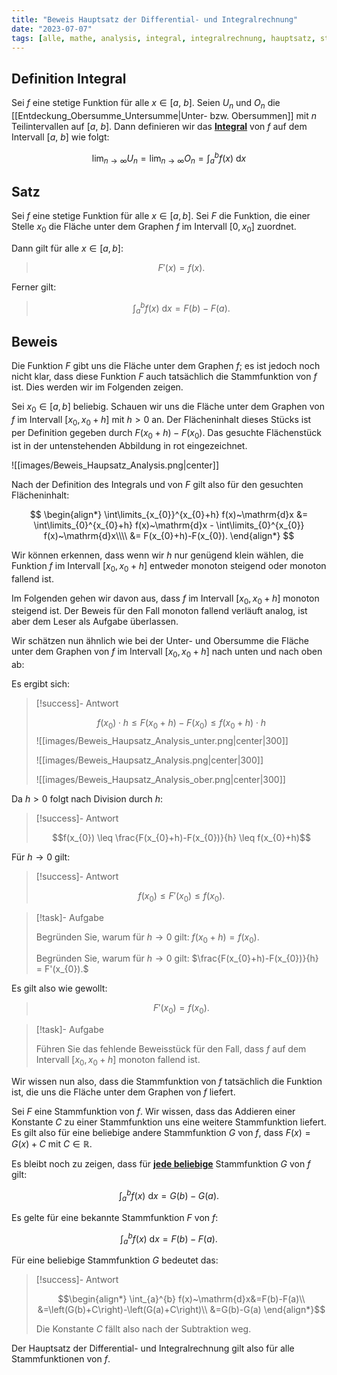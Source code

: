 ```yaml
---
title: "Beweis Hauptsatz der Differential- und Integralrechnung"
date: "2023-07-07"
tags: [alle, mathe, analysis, integral, integralrechnung, hauptsatz, stammfunktion, ableitung , differentialrechnung, flächeninhalt, beweis]
---
```


## Definition Integral

Sei $f$ eine stetige Funktion für alle $x\in[a,~b]$.
Seien $U_{n}$ und $O_{n}$ die [[Entdeckung_Obersumme_Untersumme|Unter- bzw. Obersummen]] mit $n$ Teilintervallen auf $[a,~b]$. 
Dann definieren wir das <u>**Integral**</u> von $f$ auf dem Intervall $[a,~b]$ wie folgt:

$$\lim_{n\to\infty} U_{n} = \lim_{n\to\infty} O_{n} = \int_{a}^{b} f(x)~\mathrm{d}x$$

## Satz

Sei $f$ eine stetige Funktion für alle $x\in[a,b]$.
Sei $F$ die Funktion, die einer Stelle $x_{0}$ die Fläche unter dem Graphen $f$ im Intervall $[0,x_{0}]$ zuordnet.

Dann gilt für alle $x\in[a,b]$:
>$$F'(x)=f(x).$$  

Ferner gilt:

>$$\int_{a}^{b} f(x)~\mathrm{d}x=F(b)-F(a).$$

## Beweis

Die Funktion $F$ gibt uns die Fläche unter dem Graphen $f$; es ist jedoch noch nicht klar, dass diese Funktion $F$ auch tatsächlich die Stammfunktion von $f$ ist. Dies werden wir im Folgenden zeigen.

Sei $x_{0}\in[a,b]$ beliebig. Schauen wir uns die Fläche unter dem Graphen von $f$ im Intervall $[x_{0},x_{0}+h]$ mit $h>0$ an. Der Flächeninhalt dieses Stücks ist per Definition gegeben durch $F(x_{0}+h)-F(x_{0})$. Das gesuchte Flächenstück ist in der untenstehenden Abbildung in rot eingezeichnet.

![[images/Beweis_Haupsatz_Analysis.png|center]]

Nach der Definition des Integrals und von $F$ gilt also für den gesuchten Flächeninhalt:

$$
\begin{align*}
\int\limits_{x_{0}}^{x_{0}+h} f(x)~\mathrm{d}x &= \int\limits_{0}^{x_{0}+h} f(x)~\mathrm{d}x - \int\limits_{0}^{x_{0}} f(x)~\mathrm{d}x\\\\
&= F(x_{0}+h)-F(x_{0}).
\end{align*}
$$

Wir können erkennen, dass wenn wir $h$ nur genügend klein wählen, die Funktion $f$ im Intervall $[x_{0},x_{0}+h]$ entweder monoton steigend oder monoton fallend ist.

Im Folgenden gehen wir davon aus, dass $f$ im Intervall $[x_{0},x_{0}+h]$ monoton steigend ist. Der Beweis für den Fall monoton fallend verläuft analog, ist aber dem Leser als Aufgabe überlassen.

Wir schätzen nun ähnlich wie bei der Unter- und Obersumme die Fläche unter dem Graphen von $f$ im Intervall $[x_{0},x_{0}+h]$ nach unten und nach oben ab:


Es ergibt sich:

>[!success]- Antwort
>
>$$f(x_{0}) \cdot h \leq F(x_{0}+h)-F(x_{0}) \leq f(x_{0}+h) \cdot h$$
>![[images/Beweis_Haupsatz_Analysis_unter.png|center|300]] 
>
>![[images/Beweis_Haupsatz_Analysis.png|center|300]] 
>
>![[images/Beweis_Haupsatz_Analysis_ober.png|center|300]]

Da $h>0$ folgt nach Division durch $h$:

>[!success]- Antwort
>
>$$f(x_{0}) \leq \frac{F(x_{0}+h)-F(x_{0})}{h} \leq f(x_{0}+h)$$

Für $h \to 0$ gilt:

>[!success]- Antwort
>
>$$f(x_{0}) \leq F'(x_{0}) \leq f(x_{0}).$$

>[!task]- Aufgabe
>
>Begründen Sie, warum für $h\to 0$ gilt: $f(x_{0}+h)=f(x_{0}).$
>
>Begründen Sie, warum für $h\to 0$ gilt: $\frac{F(x_{0}+h)-F(x_{0})}{h} = F'(x_{0}).$

Es gilt also wie gewollt:

>$$F'(x_{0})=f(x_{0}).$$

>[!task]- Aufgabe
>
>Führen Sie das fehlende Beweisstück für den Fall, dass $f$ auf dem Intervall $[x_{0},x_{0}+h]$ monoton fallend ist.

Wir wissen nun also, dass die Stammfunktion von $f$ tatsächlich die Funktion ist, die uns die Fläche unter dem Graphen von $f$ liefert.

Sei $F$ eine Stammfunktion von $f$.  Wir wissen, dass das Addieren einer Konstante $C$ zu einer Stammfunktion uns eine weitere Stammfunktion liefert. Es gilt also für eine beliebige andere Stammfunktion $G$ von $f$, dass $F(x)=G(x)+C$ mit $C\in \mathbb{R}$. 

Es bleibt noch zu zeigen, dass für <u>**jede beliebige**</u> Stammfunktion $G$ von $f$ gilt:

$$\int_{a}^{b} f(x)~\mathrm{d}x=G(b)-G(a).$$

Es gelte für eine bekannte Stammfunktion $F$ von $f$:

$$\int_{a}^{b} f(x)~\mathrm{d}x=F(b)-F(a).$$

Für eine beliebige Stammfunktion $G$ bedeutet das:

>[!success]- Antwort
>
>$$\begin{align*}
>\int_{a}^{b} f(x)~\mathrm{d}x&=F(b)-F(a)\\
>&=\left(G(b)+C\right)-\left(G(a)+C\right)\\
>&=G(b)-G(a)
>\end{align*}$$
>
>Die Konstante $C$ fällt also nach der Subtraktion weg.

Der Hauptsatz der Differential- und Integralrechnung gilt also für alle Stammfunktionen von $f$.

